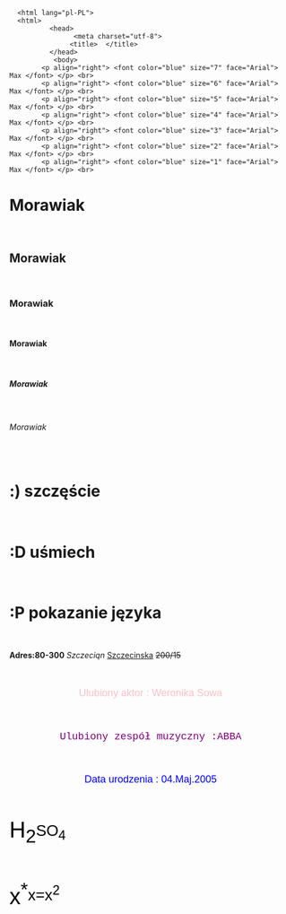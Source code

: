 <!DOCTYPE html>
      <html lang="pl-PL">
      <html>
              <head>
                    <meta charset="utf-8">
                   <title>  </title>
              </head>
               <body>
            <p align="right"> <font color="blue" size="7" face="Arial"> Max </font> </p> <br>
            <p align="right"> <font color="blue" size="6" face="Arial"> Max </font> </p> <br>
            <p align="right"> <font color="blue" size="5" face="Arial"> Max </font> </p> <br>
            <p align="right"> <font color="blue" size="4" face="Arial"> Max </font> </p> <br>
            <p align="right"> <font color="blue" size="3" face="Arial"> Max </font> </p> <br>
            <p align="right"> <font color="blue" size="2" face="Arial"> Max </font> </p> <br>
            <p align="right"> <font color="blue" size="1" face="Arial"> Max </font> </p> <br>
<h1> Morawiak </h1><br>
<h2> Morawiak </h2><br>
<h3> Morawiak </h3><br>
<h4> Morawiak </h4><br>
<h5> Morawiak </h5><br>
<h6> Morawiak </h6><br>
<h1>:) szczęście</h1><br>
<h1>:D uśmiech</h1><br>
<h1>:P pokazanie języka</h1><br>
<p align="left"><b>Adres:80-300</b> <i>Szczeciqn</i> <u>Szczecinska</u> <strike>200/15</strike></p> <br>
<center> <font size="4" color="pink" face="Arial" ><p>Ulubiony aktor : Weronika Sowa </p> </center> <br>
<center> <font size="4" color="purple" face="Courier New" ><p>Ulubiony zespół muzyczny :ABBA </p> </center> <br>
<center> <font size="4" color="blue" face="Arial" ><p>Data urodzenia : 04.Maj.2005</p> </center> <br>
<p algin="left"><font size=10 face=Arial color=black> <sub>H<sub>2<sup>SO<sub>4 </font> </p> <br>
<p algin="left"><font size=10 face=Arial color=black> <sub>x<sup>*<sub>x=x<sup>2 </font> </p> <br>
         
